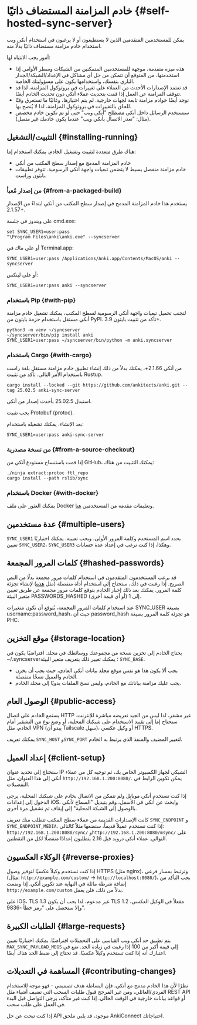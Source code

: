 # خادم المزامنة المستضاف ذاتيًا {#self-hosted-sync-server}

يمكن للمستخدمين المتقدمين الذين لا يستطيعون أو لا يرغبون في استخدام أنكي ويب استخدام خادم مزامنة مستضاف ذاتيًا بدلًا منه.

أمور يجب الانتباه لها:

- هذه ميزة متقدمة، موجهة للمستخدمين المتمكنين من الشبكات وسطر الأوامر. إذا استخدمتها، من المتوقع أن تتمكن من حل أي 
مشاكل في الإعداد/الشبكة/الجدار الناري بنفسك، واستخدامها يكون على مسؤوليتك الخاصة.
- قد تعتمد الإصدارات الأحدث من العملاء على تغييرات في بروتوكول المزامنة، لذا قد تتوقف المزامنة عن العمل إذا قمت بتحديث 
عملاء أنكي دون تحديث الخادم أيضًا.
- توجد أيضًا خوادم مزامنة تابعة لجهات خارجية. لم يتم اختبارها، وغالبًا ما تستغرق وقتًا للحاق بالتغييرات في بروتوكول المزامنة، 
لذا لا يُنصح بها.
- ستستخدم الرسائل داخل أنكي مصطلح "أنكي ويب" حتى لو تم تكوين خادم مخصص (مثال: "تعذر الاتصال بأنكي ويب" عندما 
يكون خادمك غير متصل).

## التثبيت/التشغيل {#installing-running}

هناك طرق متعددة لتثبيت وتشغيل الخادم. يمكنك استخدام إما:

- خادم المزامنة المدمج مع إصدار سطح المكتب من أنكي
- خادم مزامنة منفصل بسيط لا يتضمن تبعيات واجهة أنكي الرسومية. تتوفر تطبيقات بايثون وراست.

### من إصدار مُعبأ {#from-a-packaged-build}

يستخدم هذا خادم المزامنة المدمج في إصدار سطح المكتب من أنكي ابتداءً من الإصدار 2.1.57+.

على ويندوز في جلسة cmd.exe:

```
set SYNC_USER1=user:pass
"\Program Files\anki\anki.exe" --syncserver
```

أو على ماك في Terminal.app:

```
SYNC_USER1=user:pass /Applications/Anki.app/Contents/MacOS/anki --syncserver
```

أو على لينكس:

```
SYNC_USER1=user:pass anki --syncserver
```

### باستخدام Pip {#with-pip}

لتجنب تحميل تبعيات واجهة أنكي الرسومية لسطح المكتب، يمكنك تشغيل خادم مزامنة أنكي مستقل باستخدام حزمة بايثون من 
PyPI.
تأكد من تثبيت بايثون 3.9+.

```
python3 -m venv ~/syncserver
~/syncserver/bin/pip install anki
SYNC_USER1=user:pass ~/syncserver/bin/python -m anki.syncserver
```

### باستخدام Cargo {#with-cargo}

من أنكي 2.1.66+، يمكنك بدلاً من ذلك إنشاء تطبيق خادم مزامنة مستقل بلغة راست باستخدام الأمر التالي.
تأكد من تثبيت Rustup.

```
cargo install --locked --git https://github.com/ankitects/anki.git --tag 25.02.5 anki-sync-server
```

استبدل 25.02.5 بأحدث إصدار من أنكي.

يجب تثبيت Protobuf (protoc).

بعد الإنشاء، يمكنك تشغيله باستخدام:

```
SYNC_USER1=user:pass anki-sync-server
```

### من نسخة مصدرية {#from-a-source-checkout}

إذا قمت باستنساخ مستودع أنكي من GitHub، يمكنك التثبيت من هناك:

```
./ninja extract:protoc ftl_repo
cargo install --path rslib/sync
```

### باستخدام Docker {#with-docker}

يمكنك العثور على ملف Docker وتعليمات مقدمة من المستخدمين
[هنا](https://github.com/ankitects/anki/tree/main/docs/syncserver).

## عدة مستخدمين {#multiple-users}

`SYNC_USER1` يحدد اسم المستخدم وكلمة المرور الأولى، ويجب تعيينه.
يمكنك اختياريًا تعيين `SYNC_USER2`، `SYNC_USER3` وهكذا، إذا كنت ترغب في إعداد عدة حسابات.

## كلمات المرور المجمعة {#hashed-passwords}

قد يرغب المستخدمون المتقدمون في استخدام كلمات مرور مجمعة بدلًا من النص الصريح.
إذا رغبت في ذلك، ستحتاج إلى استخدام أداة منفصلة (مثل
[هذه](https://git.sr.ht/~laalsaas/pbkdf2-password-hash)) لإنشاء تجزئة كلمة المرور.
يمكنك بعد ذلك إخبار الخادم بتوقع كلمات مرور مجمعة عن طريق تعيين متغير البيئة PASSWORDS_HASHED إلى 1 (أو أي 
قيمة أخرى).

عند استخدام كلمات المرور المجمعة، يُتوقع أن تكون متغيرات SYNC_USER بصيغة username:password_hash، 
حيث أن password_hash هو تجزئة كلمة المرور بصيغة PHC.

## موقع التخزين {#storage-location}

يحتاج الخادم إلى تخزين نسخة من مجموعتك ووسائطك في مجلد.
افتراضيًا يكون في ~/.syncserver؛ يمكنك تغيير ذلك بتعريف متغير البيئة `SYNC_BASE`.

- يجب ألا يكون هذا هو نفس موقع مجلد بيانات أنكي العادي، حيث يجب أن يخزن الخادم والعميل نسخًا منفصلة.
- يجب عليك مزامنة بياناتك مع الخادم، وليس نسخ الملفات يدويًا إلى مجلد الخادم.

## الوصول العام {#public-access}

يستمع الخادم على اتصال HTTP غير مشفر، لذا ليس من الجيد تعريضه مباشرة للإنترنت.
ستحتاج إما إلى تقييد الاستخدام على شبكتك المحلية، أو وضع نوع من التشفير أمام الخادم، مثل VPN (يبدو أن Tailscale سهل)، أو وكيل عكسي HTTPS.

يمكنك تعريف `SYNC_HOST` و`SYNC_PORT` لتغيير المضيف والمنفذ الذي يرتبط به الخادم.

## إعداد العميل {#client-setup}

ستحتاج إلى تحديد عنوان IP الشبكي لجهاز الكمبيوتر الخاص بك، ثم توجيه كل من عملاء أنكي إلى هذا العنوان، مثل
`http://192.168.1.200:8080/`. يمكن تكوين الرابط في التفضيلات.

إذا كنت تستخدم أنكي موبايل ولم تتمكن من الاتصال بخادم على شبكتك المحلية، يرجى الدخول إلى إعدادات iOS، وابحث عن 
أنكي في الأسفل، وقم بتبديل "السماح لأنكي بالوصول إلى الشبكة المحلية" إلى إيقاف ثم تشغيل مرة أخرى.

كانت الإصدارات القديمة من عملاء سطح المكتب تتطلب منك تعريف `SYNC_ENDPOINT` و
`SYNC_ENDPOINT_MEDIA`. إذا كنت تستخدم عميلاً قديماً، ستضعها مثلاً كالتالي:
`http://192.168.1.200:8080/sync/` و`http://192.168.1.200:8080/msync/`
على التوالي. عملاء أنكي درويد قبل 2.16 يتطلبون إعدادًا منفصلًا لكل من النقطتين.

## الوكلاء العكسيون {#reverse-proxies}

إذا كنت تستخدم وكيلاً عكسيًا لتوفير وصول HTTPS (مثل nginx)، وترتبط بمسار فرعي
(مثال: `http://example.com/custom/` -> `http://localhost:8080/`)، يجب التأكد من
إضافة شرطة مائلة في النهاية عند تكوين أنكي. إذا وضعت `http://example.com/custom`
بدلاً من ذلك، فلن يعمل.

على iOS، TLS 1.3 غير مدعوم، لذا يجب أن يكون TLS 1.2 مفعلاً في الوكيل العكسي،
وإلا ستحصل على "رمز خطأ -9836".

## الطلبات الكبيرة {#large-requests}

يتم تطبيق حد أنكي ويب القياسي على التحميلات افتراضيًا. يمكنك اختياريًا
تعيين `MAX_SYNC_PAYLOAD_MEGS` إلى قيمة أكبر من 100 إذا رغبت في زيادة الحد.
ضع في اعتبارك أنه إذا كنت تستخدم وكيلاً عكسيًا، قد تحتاج إلى ضبط الحد هناك أيضًا.

## المساهمة في التعديلات {#contributing-changes}

نظرًا لأن هذا الخادم مدمج مع أنكي، فإن البساطة هدف تصميمي - فهو موجه للاستخدام الفردي/العائلي، ومن غير المرجح قبول 
طلبات السحب التي تضيف أشياء مثل REST API أو قواعد بيانات خارجية في الوقت الحالي. إذا كنت غير متأكد، يرجى 
التواصل قبل البدء في العمل على طلب سحب.

إذا كنت تبحث عن حل API موجود، قد يلبي ملحق AnkiConnect احتياجاتك.
